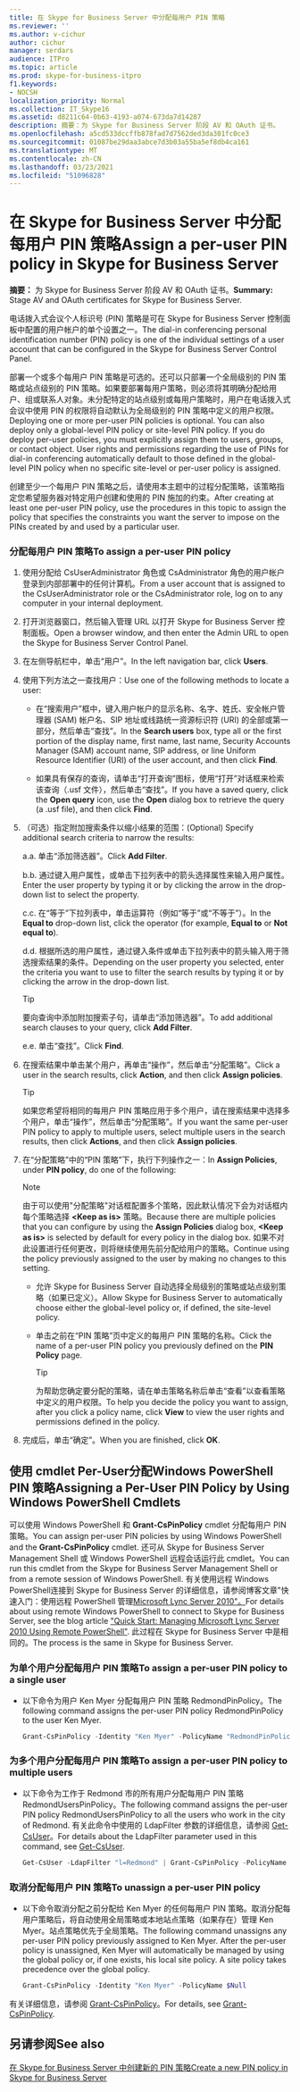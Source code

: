 ```yaml
---
title: 在 Skype for Business Server 中分配每用户 PIN 策略
ms.reviewer: ''
ms.author: v-cichur
author: cichur
manager: serdars
audience: ITPro
ms.topic: article
ms.prod: skype-for-business-itpro
f1.keywords:
- NOCSH
localization_priority: Normal
ms.collection: IT_Skype16
ms.assetid: d8211c64-0b63-4193-a074-673da7d14287
description: 摘要：为 Skype for Business Server 阶段 AV 和 OAuth 证书。
ms.openlocfilehash: a5cd533dccffb878fad7d7562ded3da301fc0ce3
ms.sourcegitcommit: 01087be29daa3abce7d3b03a55ba5ef8db4ca161
ms.translationtype: MT
ms.contentlocale: zh-CN
ms.lasthandoff: 03/23/2021
ms.locfileid: "51096828"
---
```

# <a name="assign-a-per-user-pin-policy-in-skype-for-business-server"></a><span data-ttu-id="c8b5b-103">在 Skype for Business Server 中分配每用户 PIN 策略</span><span class="sxs-lookup"><span data-stu-id="c8b5b-103">Assign a per-user PIN policy in Skype for Business Server</span></span>

<span data-ttu-id="c8b5b-104">**摘要：** 为 Skype for Business Server 阶段 AV 和 OAuth 证书。</span><span class="sxs-lookup"><span data-stu-id="c8b5b-104">**Summary:** Stage AV and OAuth certificates for Skype for Business Server.</span></span>
  
<span data-ttu-id="c8b5b-105">电话拨入式会议个人标识号 (PIN) 策略是可在 Skype for Business Server 控制面板中配置的用户帐户的单个设置之一。</span><span class="sxs-lookup"><span data-stu-id="c8b5b-105">The dial-in conferencing personal identification number (PIN) policy is one of the individual settings of a user account that can be configured in the Skype for Business Server Control Panel.</span></span>
  
<span data-ttu-id="c8b5b-p101">部署一个或多个每用户 PIN 策略是可选的。还可以只部署一个全局级别的 PIN 策略或站点级别的 PIN 策略。如果要部署每用户策略，则必须将其明确分配给用户、组或联系人对象。未分配特定的站点级别或每用户策略时，用户在电话拨入式会议中使用 PIN 的权限将自动默认为全局级别的 PIN 策略中定义的用户权限。</span><span class="sxs-lookup"><span data-stu-id="c8b5b-p101">Deploying one or more per-user PIN policies is optional. You can also deploy only a global-level PIN policy or site-level PIN policy. If you do deploy per-user policies, you must explicitly assign them to users, groups, or contact object. User rights and permissions regarding the use of PINs for dial-in conferencing automatically default to those defined in the global-level PIN policy when no specific site-level or per-user policy is assigned.</span></span>
  
<span data-ttu-id="c8b5b-110">创建至少一个每用户 PIN 策略之后，请使用本主题中的过程分配策略，该策略指定您希望服务器对特定用户创建和使用的 PIN 施加的约束。</span><span class="sxs-lookup"><span data-stu-id="c8b5b-110">After creating at least one per-user PIN policy, use the procedures in this topic to assign the policy that specifies the constraints you want the server to impose on the PINs created by and used by a particular user.</span></span>
  
### <a name="to-assign-a-per-user-pin-policy"></a><span data-ttu-id="c8b5b-111">分配每用户 PIN 策略</span><span class="sxs-lookup"><span data-stu-id="c8b5b-111">To assign a per-user PIN policy</span></span>

1. <span data-ttu-id="c8b5b-112">使用分配给 CsUserAdministrator 角色或 CsAdministrator 角色的用户帐户登录到内部部署中的任何计算机。</span><span class="sxs-lookup"><span data-stu-id="c8b5b-112">From a user account that is assigned to the CsUserAdministrator role or the CsAdministrator role, log on to any computer in your internal deployment.</span></span>
    
2. <span data-ttu-id="c8b5b-113">打开浏览器窗口，然后输入管理 URL 以打开 Skype for Business Server 控制面板。</span><span class="sxs-lookup"><span data-stu-id="c8b5b-113">Open a browser window, and then enter the Admin URL to open the Skype for Business Server Control Panel.</span></span>  
    
3. <span data-ttu-id="c8b5b-114">在左侧导航栏中，单击“用户”。</span><span class="sxs-lookup"><span data-stu-id="c8b5b-114">In the left navigation bar, click **Users**.</span></span>
    
4. <span data-ttu-id="c8b5b-115">使用下列方法之一查找用户：</span><span class="sxs-lookup"><span data-stu-id="c8b5b-115">Use one of the following methods to locate a user:</span></span>
    
   - <span data-ttu-id="c8b5b-116">在“搜索用户”框中，键入用户帐户的显示名称、名字、姓氏、安全帐户管理器 (SAM) 帐户名、SIP 地址或线路统一资源标识符 (URI) 的全部或第一部分，然后单击“查找”。</span><span class="sxs-lookup"><span data-stu-id="c8b5b-116">In the **Search users** box, type all or the first portion of the display name, first name, last name, Security Accounts Manager (SAM) account name, SIP address, or line Uniform Resource Identifier (URI) of the user account, and then click **Find**.</span></span>
    
   - <span data-ttu-id="c8b5b-117">如果具有保存的查询，请单击“打开查询”图标，使用“打开”对话框来检索该查询（.usf 文件），然后单击“查找”。</span><span class="sxs-lookup"><span data-stu-id="c8b5b-117">If you have a saved query, click the **Open query** icon, use the **Open** dialog box to retrieve the query (a .usf file), and then click **Find**.</span></span>
    
5. <span data-ttu-id="c8b5b-118">（可选）指定附加搜索条件以缩小结果的范围：</span><span class="sxs-lookup"><span data-stu-id="c8b5b-118">(Optional) Specify additional search criteria to narrow the results:</span></span>
    
   <span data-ttu-id="c8b5b-119">a.</span><span class="sxs-lookup"><span data-stu-id="c8b5b-119">a.</span></span> <span data-ttu-id="c8b5b-120">单击“添加筛选器”。</span><span class="sxs-lookup"><span data-stu-id="c8b5b-120">Click **Add Filter**.</span></span>
    
   <span data-ttu-id="c8b5b-121">b.</span><span class="sxs-lookup"><span data-stu-id="c8b5b-121">b.</span></span> <span data-ttu-id="c8b5b-122">通过键入用户属性，或单击下拉列表中的箭头选择属性来输入用户属性。</span><span class="sxs-lookup"><span data-stu-id="c8b5b-122">Enter the user property by typing it or by clicking the arrow in the drop-down list to select the property.</span></span>
    
   <span data-ttu-id="c8b5b-123">c.</span><span class="sxs-lookup"><span data-stu-id="c8b5b-123">c.</span></span> <span data-ttu-id="c8b5b-124">在“等于”下拉列表中，单击运算符（例如“等于”或“不等于”）。</span><span class="sxs-lookup"><span data-stu-id="c8b5b-124">In the **Equal to** drop-down list, click the operator (for example, **Equal to** or **Not equal to**).</span></span>
    
   <span data-ttu-id="c8b5b-125">d.</span><span class="sxs-lookup"><span data-stu-id="c8b5b-125">d.</span></span> <span data-ttu-id="c8b5b-126">根据所选的用户属性，通过键入条件或单击下拉列表中的箭头输入用于筛选搜索结果的条件。</span><span class="sxs-lookup"><span data-stu-id="c8b5b-126">Depending on the user property you selected, enter the criteria you want to use to filter the search results by typing it or by clicking the arrow in the drop-down list.</span></span>
    
    > [!TIP]
    > <span data-ttu-id="c8b5b-127">要向查询中添加附加搜索子句，请单击“添加筛选器”。</span><span class="sxs-lookup"><span data-stu-id="c8b5b-127">To add additional search clauses to your query, click **Add Filter**.</span></span> 
  
   <span data-ttu-id="c8b5b-128">e.</span><span class="sxs-lookup"><span data-stu-id="c8b5b-128">e.</span></span> <span data-ttu-id="c8b5b-129">单击“查找”。</span><span class="sxs-lookup"><span data-stu-id="c8b5b-129">Click **Find**.</span></span>
    
6. <span data-ttu-id="c8b5b-130">在搜索结果中单击某个用户，再单击“操作”，然后单击“分配策略”。</span><span class="sxs-lookup"><span data-stu-id="c8b5b-130">Click a user in the search results, click **Action**, and then click **Assign policies**.</span></span>
    
    > [!TIP]
    > <span data-ttu-id="c8b5b-131">如果您希望将相同的每用户 PIN 策略应用于多个用户，请在搜索结果中选择多个用户，单击“操作”，然后单击“分配策略”。</span><span class="sxs-lookup"><span data-stu-id="c8b5b-131">If you want the same per-user PIN policy to apply to multiple users, select multiple users in the search results, then click **Actions**, and then click **Assign policies**.</span></span> 
  
7. <span data-ttu-id="c8b5b-132">在“分配策略”中的“PIN 策略”下，执行下列操作之一：</span><span class="sxs-lookup"><span data-stu-id="c8b5b-132">In **Assign Policies**, under **PIN policy**, do one of the following:</span></span>
    
    > [!NOTE]
    > <span data-ttu-id="c8b5b-133">由于可以使用"分配策略"对话框配置多个策略，因此默认情况下会为对话框内每个策略选择 **\<Keep as is\>** 策略。</span><span class="sxs-lookup"><span data-stu-id="c8b5b-133">Because there are multiple policies that you can configure by using the **Assign Policies** dialog box, **\<Keep as is\>** is selected by default for every policy in the dialog box.</span></span> <span data-ttu-id="c8b5b-134">如果不对此设置进行任何更改，则将继续使用先前分配给用户的策略。</span><span class="sxs-lookup"><span data-stu-id="c8b5b-134">Continue using the policy previously assigned to the user by making no changes to this setting.</span></span>
  
   - <span data-ttu-id="c8b5b-135">允许 Skype for Business Server 自动选择全局级别的策略或站点级别策略（如果已定义）。</span><span class="sxs-lookup"><span data-stu-id="c8b5b-135">Allow Skype for Business Server to automatically choose either the global-level policy or, if defined, the site-level policy.</span></span>
    
   - <span data-ttu-id="c8b5b-136">单击之前在“PIN 策略”页中定义的每用户 PIN 策略的名称。</span><span class="sxs-lookup"><span data-stu-id="c8b5b-136">Click the name of a per-user PIN policy you previously defined on the **PIN Policy** page.</span></span>
    
     > [!TIP]
     > <span data-ttu-id="c8b5b-137">为帮助您确定要分配的策略，请在单击策略名称后单击“查看”以查看策略中定义的用户权限。</span><span class="sxs-lookup"><span data-stu-id="c8b5b-137">To help you decide the policy you want to assign, after you click a policy name, click **View** to view the user rights and permissions defined in the policy.</span></span>
  
8. <span data-ttu-id="c8b5b-138">完成后，单击“确定”。</span><span class="sxs-lookup"><span data-stu-id="c8b5b-138">When you are finished, click **OK**.</span></span>
    
## <a name="assigning-a-per-user-pin-policy-by-using-windows-powershell-cmdlets"></a><span data-ttu-id="c8b5b-139">使用 cmdlet Per-User分配Windows PowerShell PIN 策略</span><span class="sxs-lookup"><span data-stu-id="c8b5b-139">Assigning a Per-User PIN Policy by Using Windows PowerShell Cmdlets</span></span>

<span data-ttu-id="c8b5b-140">可以使用 Windows PowerShell 和 **Grant-CsPinPolicy** cmdlet 分配每用户 PIN 策略。</span><span class="sxs-lookup"><span data-stu-id="c8b5b-140">You can assign per-user PIN policies by using Windows PowerShell and the **Grant-CsPinPolicy** cmdlet.</span></span> <span data-ttu-id="c8b5b-141">还可从 Skype for Business Server Management Shell 或 Windows PowerShell 远程会话运行此 cmdlet。</span><span class="sxs-lookup"><span data-stu-id="c8b5b-141">You can run this cmdlet from the Skype for Business Server Management Shell or from a remote session of Windows PowerShell.</span></span> <span data-ttu-id="c8b5b-142">有关使用远程 Windows PowerShell连接到 Skype for Business Server 的详细信息，请参阅博客文章"快速入门：使用远程 PowerShell 管理[Microsoft Lync Server 2010"。](https://go.microsoft.com/fwlink/p/?linkId=255876)</span><span class="sxs-lookup"><span data-stu-id="c8b5b-142">For details about using remote Windows PowerShell to connect to Skype for Business Server, see the blog article ["Quick Start: Managing Microsoft Lync Server 2010 Using Remote PowerShell"](https://go.microsoft.com/fwlink/p/?linkId=255876).</span></span> <span data-ttu-id="c8b5b-143">此过程在 Skype for Business Server 中是相同的。</span><span class="sxs-lookup"><span data-stu-id="c8b5b-143">The process is the same in Skype for Business Server.</span></span>
  
### <a name="to-assign-a-per-user-pin-policy-to-a-single-user"></a><span data-ttu-id="c8b5b-144">为单个用户分配每用户 PIN 策略</span><span class="sxs-lookup"><span data-stu-id="c8b5b-144">To assign a per-user PIN policy to a single user</span></span>

- <span data-ttu-id="c8b5b-145">以下命令为用户 Ken Myer 分配每用户 PIN 策略 RedmondPinPolicy。</span><span class="sxs-lookup"><span data-stu-id="c8b5b-145">The following command assigns the per-user PIN policy RedmondPinPolicy to the user Ken Myer.</span></span>
    
  ```PowerShell
  Grant-CsPinPolicy -Identity "Ken Myer" -PolicyName "RedmondPinPolicy"
  ```

### <a name="to-assign-a-per-user-pin-policy-to-multiple-users"></a><span data-ttu-id="c8b5b-146">为多个用户分配每用户 PIN 策略</span><span class="sxs-lookup"><span data-stu-id="c8b5b-146">To assign a per-user PIN policy to multiple users</span></span>

- <span data-ttu-id="c8b5b-147">以下命令为工作于 Redmond 市的所有用户分配每用户 PIN 策略 RedmondUsersPinPolicy。</span><span class="sxs-lookup"><span data-stu-id="c8b5b-147">The following command assigns the per-user PIN policy RedmondUsersPinPolicy to all the users who work in the city of Redmond.</span></span> <span data-ttu-id="c8b5b-148">有关此命令中使用的 LdapFilter 参数的详细信息，请参阅 [Get-CsUser](/powershell/module/skype/get-csuser?view=skype-ps)。</span><span class="sxs-lookup"><span data-stu-id="c8b5b-148">For details about the LdapFilter parameter used in this command, see [Get-CsUser](/powershell/module/skype/get-csuser?view=skype-ps).</span></span>
    
  ```PowerShell
  Get-CsUser -LdapFilter "l=Redmond" | Grant-CsPinPolicy -PolicyName "RedmondUsersPinPolicy"
  ```

### <a name="to-unassign-a-per-user-pin-policy"></a><span data-ttu-id="c8b5b-149">取消分配每用户 PIN 策略</span><span class="sxs-lookup"><span data-stu-id="c8b5b-149">To unassign a per-user PIN policy</span></span>

- <span data-ttu-id="c8b5b-p110">以下命令取消分配之前分配给 Ken Myer 的任何每用户 PIN 策略。取消分配每用户策略后，将自动使用全局策略或本地站点策略（如果存在）管理 Ken Myer。站点策略优先于全局策略。</span><span class="sxs-lookup"><span data-stu-id="c8b5b-p110">The following command unassigns any per-user PIN policy previously assigned to Ken Myer. After the per-user policy is unassigned, Ken Myer will automatically be managed by using the global policy or, if one exists, his local site policy. A site policy takes precedence over the global policy.</span></span>
    
  ```PowerShell
  Grant-CsPinPolicy -Identity "Ken Myer" -PolicyName $Null
  ```

<span data-ttu-id="c8b5b-153">有关详细信息，请参阅 [Grant-CsPinPolicy](/powershell/module/skype/grant-cspinpolicy?view=skype-ps)。</span><span class="sxs-lookup"><span data-stu-id="c8b5b-153">For details, see [Grant-CsPinPolicy](/powershell/module/skype/grant-cspinpolicy?view=skype-ps).</span></span>
  
## <a name="see-also"></a><span data-ttu-id="c8b5b-154">另请参阅</span><span class="sxs-lookup"><span data-stu-id="c8b5b-154">See also</span></span>

[<span data-ttu-id="c8b5b-155">在 Skype for Business Server 中创建新的 PIN 策略</span><span class="sxs-lookup"><span data-stu-id="c8b5b-155">Create a new PIN policy in Skype for Business Server</span></span>](create-a-new-pin-policy.md)